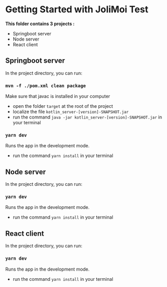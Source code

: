 # Getting Started with JoliMoi Test

**This folder contains 3 projects :**

* Springboot server
* Node server
* React client

## Springboot server

In the project directory, you can run:

### `mvn -f ./pom.xml clean package`

Make sure that javac is installed in your computer

* open the folder `target` at the root of the project
* localize the file `kotlin_server-[version]-SNAPSHOT.jar`
* run the command `java -jar kotlin_server-[version]-SNAPSHOT.jar` in your terminal 

### `yarn dev`

Runs the app in the development mode.
* run the command `yarn install` in your terminal

## Node server

In the project directory, you can run:

### `yarn dev`

Runs the app in the development mode.
* run the command `yarn install` in your terminal

## React client

In the project directory, you can run:

### `yarn dev`

Runs the app in the development mode.
* run the command `yarn install` in your terminal


